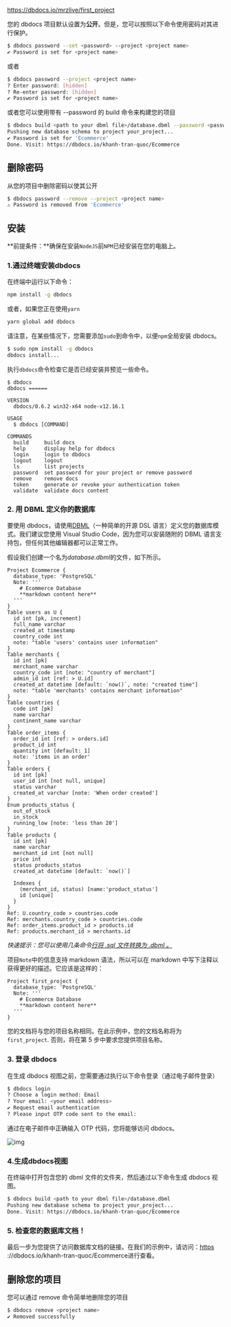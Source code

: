 https://dbdocs.io/mrzlive/first_project



您的 dbdocs 项目默认设置为**公开**。但是，您可以按照以下命令使用密码对其进行保护。

```bash
$ dbdocs password --set <password> --project <project name>
✔ Password is set for <project name>
```

或者

```bash
$ dbdocs password --project <project name>
? Enter password: [hidden]
? Re-enter password: [hidden]
✔ Password is set for <project name>
```

或者您可以使用带有 --password 的 build 命令来构建您的项目

```bash
$ dbdocs build <path to your dbml file>/database.dbml --password <password>
Pushing new database schema to project your_project...
✔ Password is set for 'Ecommerce'
Done. Visit: https://dbdocs.io/khanh-tran-quoc/Ecommerce
```

## 删除密码

从您的项目中删除密码以使其公开

```bash
$ dbdocs password --remove --project <project name>
⚠ Password is removed from 'Ecommerce'
```





## 安装

**前提条件：**确保在安装`NodeJS`前`NPM`已经安装在您的电脑上。

### 1.通过终端安装dbdocs

在终端中运行以下命令：

```bash
npm install -g dbdocs
```

或者，如果您正在使用`yarn`

```bash
yarn global add dbdocs
```

请注意，在某些情况下，您需要添加`sudo`到命令中，以便`npm`全局安装 dbdocs。

```bash
$ sudo npm install -g dbdocs
dbdocs install...
```


执行`dbdocs`命令检查它是否已经安装并预览一些命令。

```text
$ dbdocs
dbdocs ======

VERSION
  dbdocs/0.6.2 win32-x64 node-v12.16.1

USAGE
  $ dbdocs [COMMAND]
  
COMMANDS
  build     build docs
  help      display help for dbdocs
  login     login to dbdocs
  logout    logout
  ls        list projects
  password  set password for your project or remove password
  remove    remove docs
  token     generate or revoke your authentication token
  validate  validate docs content
```

### 2. 用 DBML 定义你的数据库

要使用 dbdocs，请使用[DBML](https://www.dbml.org/home/)（一种简单的开源 DSL 语言）定义您的数据库模式。我们建议您使用 Visual Studio Code，因为您可以安装随附的 DBML 语言支持包，但任何其他编辑器都可以正常工作。

假设我们创建一个名为*database.dbml*的文件，如下所示。

```text
Project Ecommerce {
  database_type: 'PostgreSQL'
  Note: '''
    # Ecommerce Database
    **markdown content here**
  '''
}
Table users as U {
  id int [pk, increment]
  full_name varchar
  created_at timestamp
  country_code int
  note: "table 'users' contains user information"
}
Table merchants {
  id int [pk]
  merchant_name varchar
  country_code int [note: "country of merchant"]
  admin_id int [ref: > U.id]
  created_at datetime [default: `now()`, note: "created time"]
  note: "table 'merchants' contains merchant information"
}
Table countries {
  code int [pk]
  name varchar
  continent_name varchar
}
Table order_items {
  order_id int [ref: > orders.id]
  product_id int    
  quantity int [default: 1]
  note: 'items in an order'
}
Table orders {
  id int [pk]
  user_id int [not null, unique]
  status varchar
  created_at varchar [note: 'When order created']
}
Enum products_status {
  out_of_stock
  in_stock
  running_low [note: 'less than 20']
}
Table products {
  id int [pk]
  name varchar
  merchant_id int [not null]
  price int
  status products_status
  created_at datetime [default: `now()`]
  
  Indexes {
    (merchant_id, status) [name:'product_status']
    id [unique]
  }
}
Ref: U.country_code > countries.code  
Ref: merchants.country_code > countries.code
Ref: order_items.product_id > products.id
Ref: products.merchant_id > merchants.id
```

*快速提示：您可以使用几条命令[行将 .sql 文件转换为 .dbml 。](https://www.dbml.org/cli/#convert-a-sql-file-to-dbml)*

项目`Note`中的信息支持 markdown 语法，所以可以在 markdown 中写下注释以获得更好的描述。它应该是这样的：

```text
Project first_project {
  database_type: 'PostgreSQL'
  Note: '''
    # Ecommerce Database
    **markdown content here**
  '''
}
```

您的文档将与您的项目名称相同。在此示例中，您的文档名称将为 `first_project`. 否则，将在第 5 步中要求您提供项目名称。

### 3. 登录 dbdocs

在生成 dbdocs 视图之前，您需要通过执行以下命令登录（通过电子邮件登录）

```bash
$ dbdocs login
? Choose a login method: Email
? Your email: <your email address>
✔ Request email authentication
? Please input OTP code sent to the email:
```

通过在电子邮件中正确输入 OTP 代码，您将能够访问 dbdocs。

![img](https://gitee.com/mrzlive/picture-bed/raw/master/picture/202206301408259.png)

### 4.生成dbdocs视图

在终端中打开包含您的 dbml 文件的文件夹，然后通过以下命令生成 dbdocs 视图。

```bash
$ dbdocs build <path to your dbml file>/database.dbml
Pushing new database schema to project your_project...
Done. Visit: https://dbdocs.io/khanh-tran-quoc/Ecommerce
```

### 5. 检查您的数据库文档！

最后一步为您提供了访问数据库文档的链接。在我们的示例中，请访问：[https](https://dbdocs.io/khanh-tran-quoc/Ecommerce) ://dbdocs.io/khanh-tran-quoc/Ecommerce进行查看。

## 删除您的项目

您可以通过 remove 命令简单地删除您的项目

```bash
$ dbdocs remove <project name>
✔ Removed successfully
```